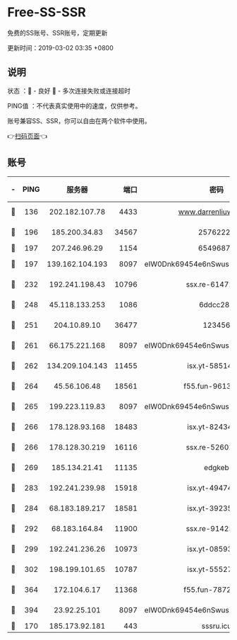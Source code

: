 # Free-SS-SSR

免费的SS账号、SSR账号，定期更新

更新时间：2019-03-02 03:35 +0800

## 说明

状态     ：🙂 - 良好 🙁 - 多次连接失败或连接超时

PING值   ：不代表真实使用中的速度，仅供参考。

账号兼容SS、SSR，你可以自由在两个软件中使用。

👉[扫码页面](https://liesauer.github.io/free-ss-ssr.github.io/)👈

## 账号

|-|PING|服务器|端口|密码|加密方式|区域|
|:----:|:----:|:-----:|-----:|:----:|:----:|:----:|
|🙂|136|202.182.107.78|4433|www.darrenliuwei.com|aes-256-cfb|JP|
|🙂|196|185.200.34.83|34567|25762225|aes-256-cfb|US|
|🙂|197|207.246.96.29|1154|65496879|chacha20|US|
|🙂|197|139.162.104.193|8097|eIW0Dnk69454e6nSwuspv9DmS201tQ0D|aes-256-cfb|JP|
|🙂|232|192.241.198.43|10796|ssx.re-61472012|aes-256-cfb|US|
|🙂|248|45.118.133.253|1086|6ddcc286|aes-256-cfb|SG|
|🙂|251|204.10.89.10|36477|123456|aes-256-cfb|US|
|🙂|261|66.175.221.168|8097|eIW0Dnk69454e6nSwuspv9DmS201tQ0D|aes-256-cfb|US|
|🙂|262|134.209.104.143|11455|isx.yt-58514874|aes-256-cfb|SG|
|🙂|264|45.56.106.48|18561|f55.fun-96139570|aes-256-cfb|US|
|🙂|265|199.223.119.83|8097|eIW0Dnk69454e6nSwuspv9DmS201tQ0D|aes-256-cfb|US|
|🙂|266|178.128.93.168|18483|isx.yt-82434305|aes-256-cfb|SG|
|🙂|266|178.128.30.219|16116|ssx.re-52602728|aes-256-cfb|SG|
|🙂|269|185.134.21.41|11135|edgkeb|aes-256-cfb|GB|
|🙂|283|192.241.239.98|15918|isx.yt-49474525|aes-256-cfb|US|
|🙂|284|68.183.189.217|18581|isx.yt-39235450|aes-256-cfb|SG|
|🙂|292|68.183.164.84|11900|ssx.re-91423865|aes-256-cfb|US|
|🙂|299|192.241.236.26|10973|isx.yt-08593579|aes-256-cfb|US|
|🙂|302|198.199.101.65|10787|isx.yt-55527234|aes-256-cfb|US|
|🙂|364|172.104.6.17|11368|f55.fun-78724518|aes-256-cfb|US|
|🙂|394|23.92.25.101|8097|eIW0Dnk69454e6nSwuspv9DmS201tQ0D|aes-256-cfb|US|
|🙂|170|185.173.92.181|443|sssru.icu|rc4-md5|RU|
